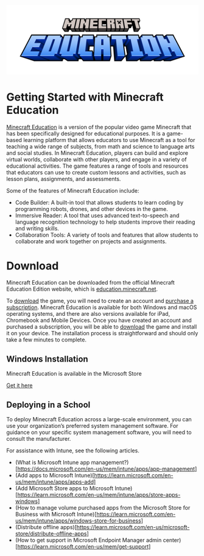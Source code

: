 ![alt text](https://github.com/juedwards/MinecraftEducationPythonExamples/blob/main/education-minecraft-logo.png)

# Getting Started with Minecraft Education

[Minecraft Education](https://education.minecraft.net/) is a version of the popular video game Minecraft that has been specifically designed for educational purposes. It is a game-based learning platform that allows educators to use Minecraft as a tool for teaching a wide range of subjects, from math and science to language arts and social studies. In Minecraft Education, players can build and explore virtual worlds, collaborate with other players, and engage in a variety of educational activities. The game features a range of tools and resources that educators can use to create custom lessons and activities, such as lesson plans, assignments, and assessments.

Some of the features of Minecraft Education include:

* Code Builder: A built-in tool that allows students to learn coding by programming robots, drones, and other devices in the game.
* Immersive Reader: A tool that uses advanced text-to-speech and language recognition technology to help students improve their reading and writing skills.
* Collaboration Tools: A variety of tools and features that allow students to collaborate and work together on projects and assignments.

# Download

Minecraft Education can be downloaded from the official Minecraft Education Edition website, which is [education.minecraft.net](https://education.minecraft.net/).

To [download](https://education.minecraft.net/en-us/get-started/download) the game, you will need to create an account and [purchase a subscription](https://education.minecraft.net/en-us/licensing). Minecraft Education is available for both Windows and macOS operating systems, and there are also versions available for iPad, Chromebook and Mobile Devices. Once you have created an account and purchased a subscription, you will be able to [download](https://education.minecraft.net/en-us/get-started/download) the game and install it on your device. The installation process is straightforward and should only take a few minutes to complete.

## Windows Installation

Minecraft Education is available in the Microsoft Store

[Get it here](https://apps.microsoft.com/store/detail/xbox/9NBLGGH4R2R6)



## Deploying in a School

To deploy Minecraft Education across a large-scale environment, you can use your organization’s preferred system management software. For guidance on your specific system management software, you will need to consult the manufacturer.

For assistance with Intune, see the following articles.

* (What is Microsoft Intune app management?)[https://docs.microsoft.com/en-us/mem/intune/apps/app-management]
* (Add apps to Microsoft Intune)[https://learn.microsoft.com/en-us/mem/intune/apps/apps-add]
* (Add Microsoft Store apps to Microsoft Intune)[https://learn.microsoft.com/en-us/mem/intune/apps/store-apps-windows]
* (How to manage volume purchased apps from the Microsoft Store for Business with Microsoft Intune)[https://learn.microsoft.com/en-us/mem/intune/apps/windows-store-for-business]
* (Distribute offline apps)[https://learn.microsoft.com/en-us/microsoft-store/distribute-offline-apps]
* (How to get support in Microsoft Endpoint Manager admin center)[https://learn.microsoft.com/en-us/mem/get-support]

